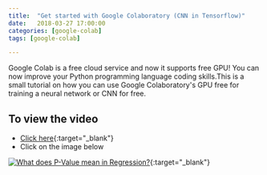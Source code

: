 ```yaml
---
title:  "Get started with Google Colaboratory (CNN in Tensorflow)"
date:   2018-03-27 17:00:00
categories: [google-colab]
tags: [google-colab]

---
```


Google Colab is a free cloud service and now it supports free GPU! You can now improve your Python programming language coding skills.This is a small tutorial on how you can use Google Colaboratory's GPU free for training a neural network or CNN for free.


## To view the video
* [Click here](https://youtu.be/4BVpzY6prJ0){:target="_blank"}
* Click on the image below

[![What does P-Value mean in Regression?](http://img.youtube.com/vi/4BVpzY6prJ0/0.jpg)](http://www.youtube.com/watch?v=4BVpzY6prJ0){:target="_blank"}